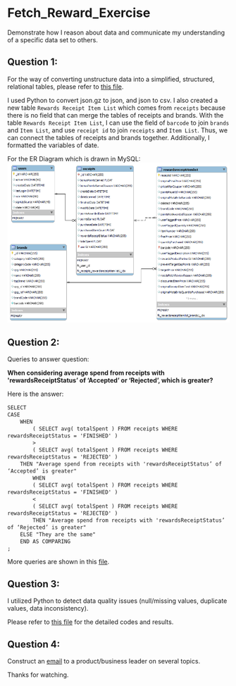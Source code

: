 # Fetch_Reward_Exercise
Demonstrate how I reason about data and communicate my understanding of a specific data set to others.

## Question 1: 

For the way of converting unstructure data into a simplified, structured, relational tables, please refer to [this file](https://github.com/chengwuw/Fetch_Reward_Exercise/blob/8bce0c709721d1ca2d7277e02e18083663cfa137/Q1_data_clean.ipynb).

I used Python to convert json.gz to json, and json to csv. I also created a new table `Rewards Receipt Item List` which comes from `receipts` because there is no field that can merge the tables of receipts and brands. With the table `Rewards Receipt Item List`, I can use the field of `barcode` to join `brands` and `Item List`, and use `receipt id` to join `receipts` and `Item List`. Thus, we can connect the tables of receipts and brands together. Additionally, I formatted the variables of date. 

For the ER Diagram which is drawn in MySQL:
![alt text](https://github.com/chengwuw/Fetch_Reward_Exercise/blob/8bce0c709721d1ca2d7277e02e18083663cfa137/Q1_ERD.png?raw=true) 

## Question 2:

Queries to answer question: 

**When considering average spend from receipts with 'rewardsReceiptStatus’ of ‘Accepted’ or ‘Rejected’, which is greater?**

Here is the answer:

```mysql
SELECT
CASE
	WHEN 
		( SELECT avg( totalSpent ) FROM receipts WHERE rewardsReceiptStatus = 'FINISHED' ) 
		> 
		( SELECT avg( totalSpent ) FROM receipts WHERE rewardsReceiptStatus = 'REJECTED' )
	THEN "Average spend from receipts with 'rewardsReceiptStatus’ of ‘Accepted’ is greater"
        WHEN 
		( SELECT avg( totalSpent ) FROM receipts WHERE rewardsReceiptStatus = 'FINISHED' ) 
		< 
		( SELECT avg( totalSpent ) FROM receipts WHERE rewardsReceiptStatus = 'REJECTED' )
        THEN "Average spend from receipts with 'rewardsReceiptStatus’ of ‘Rejected’ is greater"
	ELSE "They are the same"
	END AS COMPARING
;
```

More queries are shown in this [file](https://github.com/chengwuw/Fetch_Reward_Exercise/blob/a90aa31522b7c8e0cf01c0806ec0ec677f03795a/Q2_queries.sql).

## Question 3:

I utilized Python to detect data quality issues (null/missing values, duplicate values, data inconsistency).

Please refer to [this file](https://github.com/chengwuw/Fetch_Reward_Exercise/blob/e658512919b946340750f0f64a6823edbed10274/Q3_data_quality_issue.ipynb) for the detailed codes and results.

## Question 4:

Construct an [email](https://github.com/chengwuw/Fetch_Reward_Exercise/blob/e658512919b946340750f0f64a6823edbed10274/Q4_Email.pdf) to a product/business leader on several topics.


Thanks for watching.
